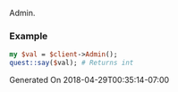 Admin.
### Example

```perl
my $val = $client->Admin();
quest::say($val); # Returns int
```


Generated On 2018-04-29T00:35:14-07:00